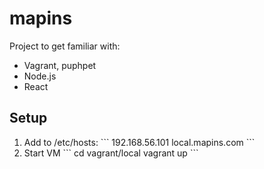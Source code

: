 # mapins

Project to get familiar with:

* Vagrant, puphpet
* Node.js
* React

## Setup

<ol>
	<li>
		Add to /etc/hosts:
        ```
        192.168.56.101  local.mapins.com
        ```
	</li>
	<li>
		Start VM
        ```
        cd vagrant/local
        vagrant up
        ```
	</li>
</ol>

